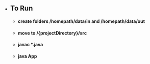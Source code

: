 - ## To Run 
    - #### create folders /homepath/data/in and /homepath/data/out
    - #### move to /{projectDirectory}/src
    - #### javac *.java
    - #### java App




